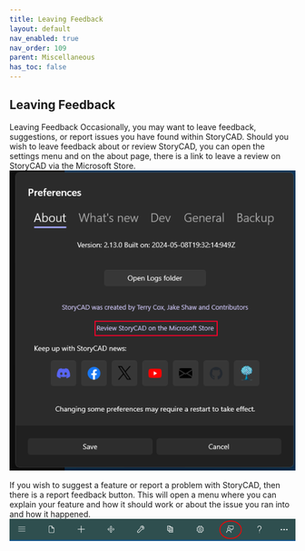 ```yaml
---
title: Leaving Feedback
layout: default
nav_enabled: true
nav_order: 109
parent: Miscellaneous
has_toc: false
---
```

## Leaving Feedback
Leaving Feedback
Occasionally, you may want to leave feedback, suggestions, or report issues you have found within StoryCAD. Should you wish to leave feedback about or review StoryCAD, you can open the settings menu and on the about page, there is a link to leave a review on StoryCAD via the Microsoft Store.
![](../media/LeaveAReview.png)

If you wish to suggest a feature or report a problem with StoryCAD, then there is a report feedback button. This will open a menu where you can explain your feature and how it should work or about the issue you ran into and how it happened.
![](../media/ShellBar.png)
